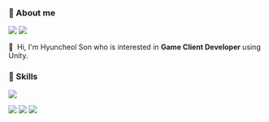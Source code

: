 
### 🤞 About me
<p>
  <a href="https://toward-the-future.tistory.com" target="_blank"><img src="https://img.shields.io/badge/Tistory-eb531f?style=flat-square&logo=tistory&logoColor=eb531f"/></a>
  <a href="mailto:iscowkite@gmail.com" target="_blank"><img src="https://img.shields.io/badge/comgod98@gmail.com-EA4335?style=flat-square&logo=Gmail&logoColor=white"/></a>
</p>

<p>
  👋&nbsp; Hi, I'm Hyuncheol Son who is interested in <b>Game Client Developer</b> using Unity.
</p>


### 💪 Skills
<p>
  <img src="https://img.shields.io/badge/unity-black?style=for-the-badge&logo=unity&logoColor=FFFFFF"/>
</p>
<p>
  <img src="https://img.shields.io/badge/unity-black?style=for-the-badge&logo=unity&logoColor=FFFFFF"/>
  <img src="https://img.shields.io/badge/React-61DAFB??style=for-the-badge&logo=React&logoColor=black"/>
  <img src="https://img.shields.io/badge/ReactNative-61DAFB?style=flat-square&logo=React&logoColor=black"/>
</p>
